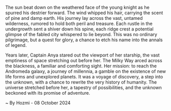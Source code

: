 
The sun beat down on the weathered face of the young knight as he spurred his destrier forward. The wind whipped his hair, carrying the scent of pine and damp earth. His journey lay across the vast, untamed wilderness, rumored to hold both peril and treasure. Each rustle in the undergrowth sent a shiver down his spine, each ridge crest a potential glimpse of the fabled city whispered to lie beyond. This was no ordinary pilgrimage, but a quest for glory, a chance to etch his name into the annals of legend.

Years later, Captain Anya stared out the viewport of her starship, the vast emptiness of space stretching out before her. The Milky Way arced across the blackness, a familiar and comforting sight. Her mission: to reach the Andromeda galaxy, a journey of millennia, a gamble on the existence of new life forms and unexplored planets. It was a voyage of discovery, a step into the unknown, with a chance to rewrite the very history of humanity. The universe stretched before her, a tapestry of possibilities, and the unknown beckoned with its promise of adventure. 

~ By Hozmi - 08 October 2024
